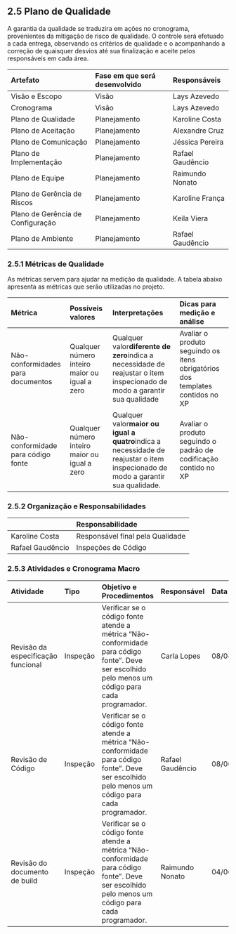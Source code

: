 ## 2.5 Plano de Qualidade

A garantia da qualidade se traduzira em ações no cronograma, provenientes da mitigação de risco de qualidade. O controle será efetuado a cada entrega, observando os critérios de qualidade e o acompanhando a correção de quaisquer desvios até sua finalização e aceite pelos responsáveis em cada área.

| **Artefato** | **Fase em que será desenvolvido** | **Responsáveis** |
| :--- | :--- | :--- |
| Visão e Escopo | Visão | Lays Azevedo |
| Cronograma | Visão | Lays Azevedo |
| Plano de Qualidade | Planejamento | Karoline Costa |
| Plano de Aceitação | Planejamento | Alexandre Cruz |
| Plano de Comunicação | Planejamento | Jéssica Pereira |
| Plano de Implementação | Planejamento | Rafael Gaudêncio |
| Plano de Equipe | Planejamento | Raimundo Nonato |
| Plano de Gerência de Riscos | Planejamento | Karoline França |
| Plano de Gerência de Configuração | Planejamento | Keila Viera |
| Plano de Ambiente | Planejamento | Rafael Gaudêncio |



### 2.5.1 Métricas de Qualidade

As métricas servem para ajudar na medição da qualidade. A tabela abaixo apresenta as métricas que serão utilizadas no projeto.

| **Métrica** | **Possíveis valores** | **Interpretações** | **Dicas para medição e análise** |
| :--- | :--- | :--- | :--- |
| Não-conformidades para documentos | Qualquer número inteiro maior ou igual a zero | Qualquer valor**diferente de zero**indica a necessidade de reajustar o item inspecionado de modo a garantir sua qualidade | Avaliar o produto seguindo os itens obrigatórios dos templates contidos no XP |
| Não-conformidade para código fonte | Qualquer número inteiro maior ou igual a zero | Qualquer valor**maior ou igual a quatro**indica a necessidade de reajustar o item inspecionado de modo a garantir sua qualidade. | Avaliar o produto seguindo o padrão de codificação contido no XP |



### 2.5.2 Organização e Responsabilidades

|  | **Responsabilidade** |
| :--- | :--- |
| Karoline Costa | Responsável final pela Qualidade |
| Rafael Gaudêncio | Inspeções de Código |



### 2.5.3 Atividades e Cronograma Macro

| **Atividade** | **Tipo** | **Objetivo e Procedimentos** | **Responsável** | **Data** |
| :--- | :--- | :--- | :--- | :--- |
| Revisão da especificação funcional | Inspeção | Verificar se o código fonte atende a métrica “Não-conformidade para código fonte”. Deve ser escolhido pelo menos um código para cada programador. | Carla Lopes | 08/04/2017 |
| Revisão de Código | Inspeção | Verificar se o código fonte atende a métrica “Não-conformidade para código fonte”. Deve ser escolhido pelo menos um código para cada programador. | Rafael Gaudêncio | 08/06/2017 |
| Revisão do documento de build | Inspeção | Verificar se o código fonte atende a métrica “Não-conformidade para código fonte”. Deve ser escolhido pelo menos um código para cada programador. | Raimundo Nonato | 04/06/2017 |



